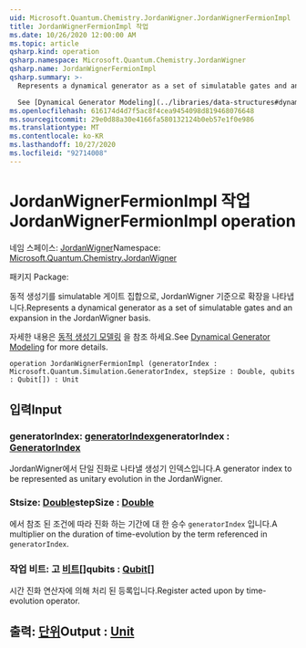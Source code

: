 ```yaml
---
uid: Microsoft.Quantum.Chemistry.JordanWigner.JordanWignerFermionImpl
title: JordanWignerFermionImpl 작업
ms.date: 10/26/2020 12:00:00 AM
ms.topic: article
qsharp.kind: operation
qsharp.namespace: Microsoft.Quantum.Chemistry.JordanWigner
qsharp.name: JordanWignerFermionImpl
qsharp.summary: >-
  Represents a dynamical generator as a set of simulatable gates and an expansion in the JordanWigner basis.

  See [Dynamical Generator Modeling](../libraries/data-structures#dynamical-generator-modeling) for more details.
ms.openlocfilehash: 616174d4d7f5ac8f4cea9454098d819468076648
ms.sourcegitcommit: 29e0d88a30e4166fa580132124b0eb57e1f0e986
ms.translationtype: MT
ms.contentlocale: ko-KR
ms.lasthandoff: 10/27/2020
ms.locfileid: "92714008"
---
```

# <a name="jordanwignerfermionimpl-operation"></a><span data-ttu-id="3cd9e-102">JordanWignerFermionImpl 작업</span><span class="sxs-lookup"><span data-stu-id="3cd9e-102">JordanWignerFermionImpl operation</span></span>

<span data-ttu-id="3cd9e-103">네임 스페이스: [JordanWigner](xref:Microsoft.Quantum.Chemistry.JordanWigner)</span><span class="sxs-lookup"><span data-stu-id="3cd9e-103">Namespace: [Microsoft.Quantum.Chemistry.JordanWigner](xref:Microsoft.Quantum.Chemistry.JordanWigner)</span></span>

<span data-ttu-id="3cd9e-104">패키지 [](https://nuget.org/packages/)</span><span class="sxs-lookup"><span data-stu-id="3cd9e-104">Package: [](https://nuget.org/packages/)</span></span>


<span data-ttu-id="3cd9e-105">동적 생성기를 simulatable 게이트 집합으로, JordanWigner 기준으로 확장을 나타냅니다.</span><span class="sxs-lookup"><span data-stu-id="3cd9e-105">Represents a dynamical generator as a set of simulatable gates and an expansion in the JordanWigner basis.</span></span>

<span data-ttu-id="3cd9e-106">자세한 내용은 [동적 생성기 모델링](../libraries/data-structures#dynamical-generator-modeling) 을 참조 하세요.</span><span class="sxs-lookup"><span data-stu-id="3cd9e-106">See [Dynamical Generator Modeling](../libraries/data-structures#dynamical-generator-modeling) for more details.</span></span>

```qsharp
operation JordanWignerFermionImpl (generatorIndex : Microsoft.Quantum.Simulation.GeneratorIndex, stepSize : Double, qubits : Qubit[]) : Unit
```


## <a name="input"></a><span data-ttu-id="3cd9e-107">입력</span><span class="sxs-lookup"><span data-stu-id="3cd9e-107">Input</span></span>

### <a name="generatorindex--generatorindex"></a><span data-ttu-id="3cd9e-108">generatorIndex: [generatorIndex](xref:Microsoft.Quantum.Simulation.GeneratorIndex)</span><span class="sxs-lookup"><span data-stu-id="3cd9e-108">generatorIndex : [GeneratorIndex](xref:Microsoft.Quantum.Simulation.GeneratorIndex)</span></span>

<span data-ttu-id="3cd9e-109">JordanWigner에서 단일 진화로 나타낼 생성기 인덱스입니다.</span><span class="sxs-lookup"><span data-stu-id="3cd9e-109">A generator index to be represented as unitary evolution in the JordanWigner.</span></span>


### <a name="stepsize--double"></a><span data-ttu-id="3cd9e-110">Stsize: [Double](xref:microsoft.quantum.lang-ref.double)</span><span class="sxs-lookup"><span data-stu-id="3cd9e-110">stepSize : [Double](xref:microsoft.quantum.lang-ref.double)</span></span>

<span data-ttu-id="3cd9e-111">에서 참조 된 조건에 따라 진화 하는 기간에 대 한 승수 `generatorIndex` 입니다.</span><span class="sxs-lookup"><span data-stu-id="3cd9e-111">A multiplier on the duration of time-evolution by the term referenced in `generatorIndex`.</span></span>


### <a name="qubits--qubit"></a><span data-ttu-id="3cd9e-112">작업 비트: 고 [비트](xref:microsoft.quantum.lang-ref.qubit)[]</span><span class="sxs-lookup"><span data-stu-id="3cd9e-112">qubits : [Qubit](xref:microsoft.quantum.lang-ref.qubit)[]</span></span>

<span data-ttu-id="3cd9e-113">시간 진화 연산자에 의해 처리 된 등록입니다.</span><span class="sxs-lookup"><span data-stu-id="3cd9e-113">Register acted upon by time-evolution operator.</span></span>



## <a name="output--unit"></a><span data-ttu-id="3cd9e-114">출력: [단위](xref:microsoft.quantum.lang-ref.unit)</span><span class="sxs-lookup"><span data-stu-id="3cd9e-114">Output : [Unit](xref:microsoft.quantum.lang-ref.unit)</span></span>

